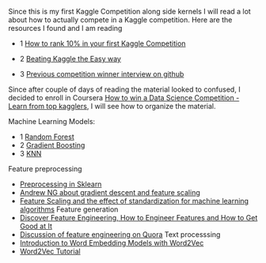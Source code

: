 Since this is my first Kaggle Competition along side kernels I will read a lot about how to actually compete in a Kaggle competition.
Here are the resources I found and I am reading

- 1 [How to rank 10% in your first Kaggle Competition](http://dnc1994.com/2016/05/rank-10-percent-in-first-kaggle-competition-en/)

- 2 [Beating Kaggle the Easy way](http://www.ke.tu-darmstadt.de/lehre/arbeiten/studien/2015/Dong_Ying.pdf)

- 3 [Previous competition winner interview on github](https://github.com/ChenglongChen/Kaggle_CrowdFlower/blob/master/BlogPost/BlogPost.md)

Since after couple of days of reading the material looked to confused, I decided to enroll in Coursera [How to win a Data Science Competition - Learn from top kagglers](https://www.coursera.org/learn/competitive-data-science), I will see how to organize the material.

Machine Learning Models:

- 1 [Random Forest](https://www.datasciencecentral.com/profiles/blogs/random-forests-explained-intuitively)
- 2 [Gradient Boosting](http://arogozhnikov.github.io/2016/06/24/gradient_boosting_explained.html)
- 3 [KNN](https://www.analyticsvidhya.com/blog/2018/03/introduction-k-neighbours-algorithm-clustering/)

Feature preprocessing
- [Preprocessing in Sklearn](https://scikit-learn.org/stable/modules/preprocessing.html)
- [Andrew NG about gradient descent and feature scaling](https://www.coursera.org/learn/machine-learning/lecture/xx3Da/gradient-descent-in-practice-i-feature-scaling)
- [Feature Scaling and the effect of standardization for machine learning algorithms](http://sebastianraschka.com/Articles/2014_about_feature_scaling.html)
Feature generation
- [Discover Feature Engineering, How to Engineer Features and How to Get Good at It](https://machinelearningmastery.com/discover-feature-engineering-how-to-engineer-features-and-how-to-get-good-at-it/)
- [Discussion of feature engineering on Quora](https://www.quora.com/What-are-some-best-practices-in-Feature-Engineering)
Text processsing
- [Introduction to Word Embedding Models with Word2Vec](https://taylorwhitten.github.io/blog/word2vec)
- [Word2Vec Tutorial](https://rare-technologies.com/word2vec-tutorial/)
